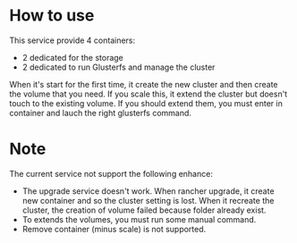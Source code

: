 # How to use

This service provide 4 containers:
  * 2 dedicated for the storage
  * 2 dedicated to run Glusterfs and manage the cluster


When it's start for the first time, it create the new cluster and then create the volume that you need.
If you scale this, it extend the cluster but doesn't touch to the existing volume. If you should extend them, you must enter in container and lauch the right glusterfs command.


# Note

The current service not support the following enhance:
  * The upgrade service doesn't work. When rancher upgrade, it create new container and so the cluster setting is lost. When it recreate the cluster, the creation of volume failed because folder already exist.
  * To extends the volumes, you must run some manual command.
  * Remove container (minus scale) is not supported. 
